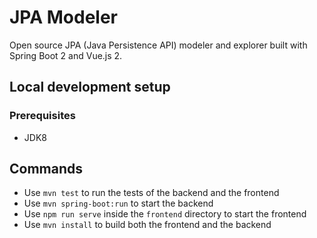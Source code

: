 # JPA Modeler

Open source JPA (Java Persistence API) modeler and explorer built with Spring Boot 2 and Vue.js 2.

## Local development setup

### Prerequisites

- JDK8

## Commands

- Use `mvn test` to run the tests of the backend and the frontend
- Use `mvn spring-boot:run` to start the backend
- Use `npm run serve` inside the `frontend` directory to start the frontend
- Use `mvn install` to build both the frontend and the backend

